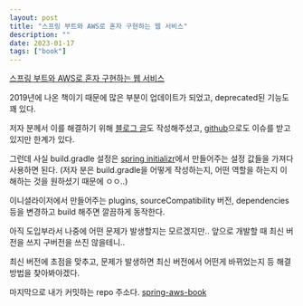 ```yaml
---
layout: post
title: "스프링 부트와 AWS로 혼자 구현하는 웹 서비스"
description: ""
date: 2023-01-17
tags: ["book"]
---
```


<a href="http://www.yes24.com/Product/Goods/83849117">스프링 부트와 AWS로 혼자 구현하는 웹 서비스</a>

2019년에 나온 책이기 때문에 많은 부분이 업데이트가 되었고, deprecated된 기능도 꽤 있다.

저자 분께서 이를 해결하기 위해 <a href="https://jojoldu.tistory.com/539">블로그 글</a>도 작성해주셨고, <a href="https://github.com/jojoldu/freelec-springboot2-webservice/issues">github</a>으로도 이슈를 받고 있지만 한계가 있다.

그런데 사실 build.gradle 설정은 <a href="https://start.spring.io/">spring initializr</a>에서 만들어주는 설정 값들을 가져다 사용하면 된다. (저자 분은 build.gradle을 어떻게 작성하는지, 어떤 역할을 하는지 이해하는 것을 원하셨기 때문에 ㅇㅇ..)

이니셜라이저에서 만들어주는 plugins, sourceCompatibility 버전, dependencies 등을 변경하고 build 해주면 깔끔하게 동작한다.

아직 도입부라서 나중에 어떤 문제가 발생할지는 모르겠지만.. 앞으로 개발할 때 최신 버전을 쓰지 구버전을 쓰진 않을테니..

최신 버전에 초점을 맞추고, 문제가 발생하면 최신 버전에서 어떤게 바뀌었는지 등 해결 방법을 찾아봐야겠다.

마지막으로 내가 커밋하는 repo 주소다. <a href="https://github.com/hyuunnn/spring-aws-book">spring-aws-book</a>
